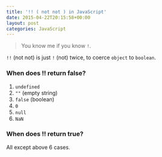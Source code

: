 ```yaml
---
title: '!! ( not not ) in JavaScript'
date: 2015-04-22T20:15:58+00:00
layout: post
categories: JavaScript
---
```


> You know me if you know `!`.

`!!` (not not) is just `!` (not) twice, to coerce `object` to `boolean`.

### When does !! return false?

1. `undefined`
2. `""` (empty string)
3. `false` (boolean)
4. `0`
5. `null`
6. `NaN`

### When does !! return true?

All except above 6 cases.
